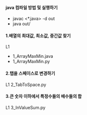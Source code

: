 #### java 컴파일 방법 및 실행하기
+ javac <*.java> -d out
+ java out/<class>

#### 1.배열의 최대값, 최소값, 중간값 찾기
 L1
 * 1_ArrayMaxMin.java
 * 1_ArrayMaxMin.py

#### 2.탭을 스페이스로 변경하기
 L1 2_TabToSpace.py

#### 3.큰 숫자 이하에서 특정수들의 배수들의 합
 L1
 3_InValueSum.py
